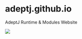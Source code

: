 # adeptj.github.io
AdeptJ Runtime &amp; Modules Website

<p>
  <a href="https://travis-ci.org/AdeptJ/adeptj.github.io/builds">
     <img src="https://travis-ci.org/AdeptJ/adeptj.github.io.svg?branch=asciidoc&style=flat">
  </a>
<p>